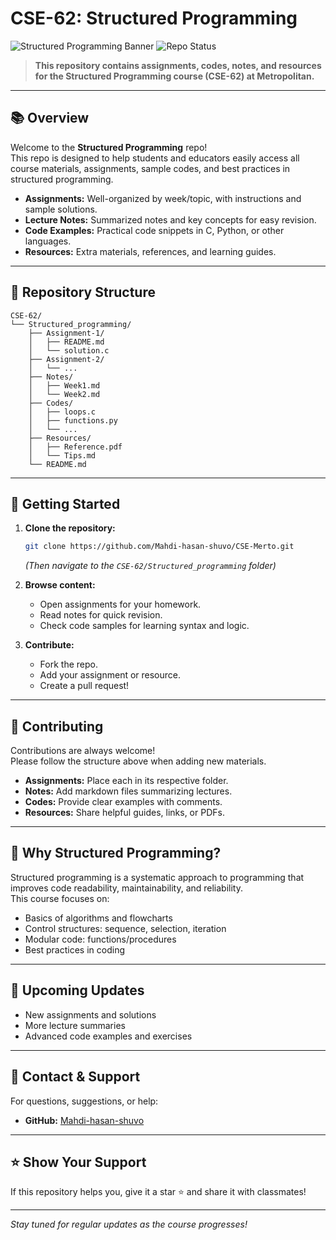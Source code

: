 # CSE-62: Structured Programming

![Structured Programming Banner](https://img.shields.io/badge/Subject-Structured%20Programming-blue?style=for-the-badge)
![Repo Status](https://img.shields.io/badge/status-active-success?style=for-the-badge)

> **This repository contains assignments, codes, notes, and resources for the Structured Programming course (CSE-62) at Metropolitan.**

---

## 📚 Overview

Welcome to the **Structured Programming** repo!  
This repo is designed to help students and educators easily access all course materials, assignments, sample codes, and best practices in structured programming.

- **Assignments:** Well-organized by week/topic, with instructions and sample solutions.
- **Lecture Notes:** Summarized notes and key concepts for easy revision.
- **Code Examples:** Practical code snippets in C, Python, or other languages.
- **Resources:** Extra materials, references, and learning guides.

---

## 📁 Repository Structure

```
CSE-62/
└── Structured_programming/
    ├── Assignment-1/
    │   ├── README.md
    │   └── solution.c
    ├── Assignment-2/
    │   └── ...
    ├── Notes/
    │   ├── Week1.md
    │   └── Week2.md
    ├── Codes/
    │   ├── loops.c
    │   ├── functions.py
    │   └── ...
    ├── Resources/
    │   ├── Reference.pdf
    │   └── Tips.md
    └── README.md
```

---

## 🚀 Getting Started

1. **Clone the repository:**
   ```bash
   git clone https://github.com/Mahdi-hasan-shuvo/CSE-Merto.git
   ```
   *(Then navigate to the `CSE-62/Structured_programming` folder)*

2. **Browse content:**
   - Open assignments for your homework.
   - Read notes for quick revision.
   - Check code samples for learning syntax and logic.

3. **Contribute:**
   - Fork the repo.
   - Add your assignment or resource.
   - Create a pull request!

---

## 📝 Contributing

Contributions are always welcome!  
Please follow the structure above when adding new materials.

- **Assignments:** Place each in its respective folder.
- **Notes:** Add markdown files summarizing lectures.
- **Codes:** Provide clear examples with comments.
- **Resources:** Share helpful guides, links, or PDFs.

---

## 🤔 Why Structured Programming?

Structured programming is a systematic approach to programming that improves code readability, maintainability, and reliability.  
This course focuses on:

- Basics of algorithms and flowcharts
- Control structures: sequence, selection, iteration
- Modular code: functions/procedures
- Best practices in coding

---

## 📣 Upcoming Updates

- New assignments and solutions
- More lecture summaries
- Advanced code examples and exercises

---

## 📧 Contact & Support

For questions, suggestions, or help:
- **GitHub:** [Mahdi-hasan-shuvo](https://github.com/Mahdi-hasan-shuvo)

---

## ⭐️ Show Your Support

If this repository helps you, give it a star ⭐️ and share it with classmates!

---

*Stay tuned for regular updates as the course progresses!*
